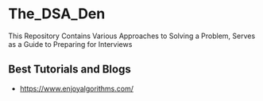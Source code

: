 # The_DSA_Den
This Repository Contains Various Approaches to Solving a Problem,  Serves as a Guide to Preparing for Interviews


<h2> Best Tutorials and Blogs</h2>

* https://www.enjoyalgorithms.com/